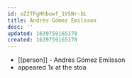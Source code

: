 ```yaml
---
id: oZ2TFgHhbuwf_1VSNr-bL
title: Andrés Gómez Emilsson
desc: ''
updated: 1639759165178
created: 1639759165178
---
```



- [[person]] - Andrés Gómez Emilsson
- appeared 1x at the stoa
